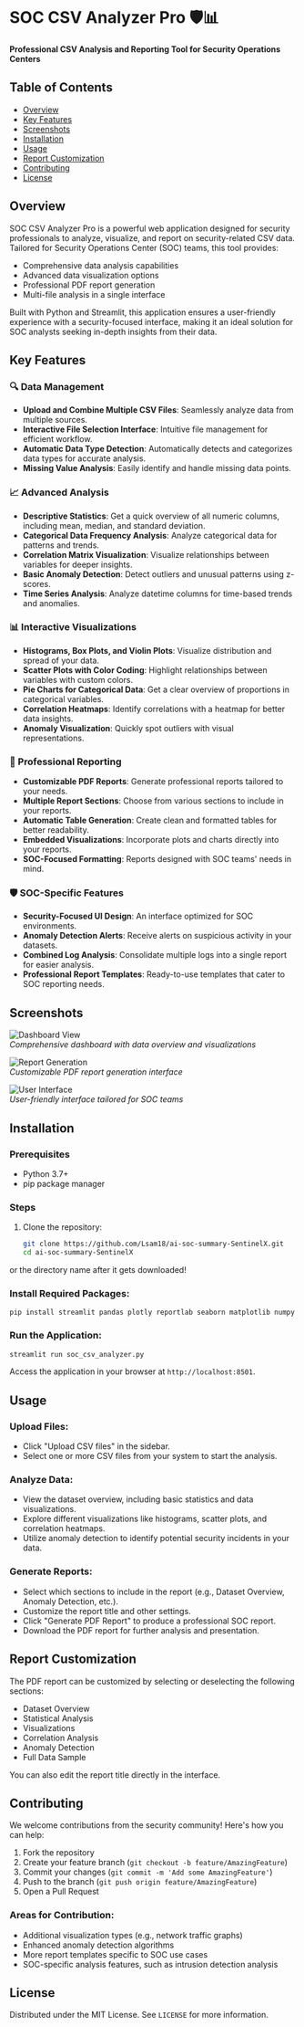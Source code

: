 # SOC CSV Analyzer Pro 🛡️📊

**Professional CSV Analysis and Reporting Tool for Security Operations Centers**

## Table of Contents
- [Overview](#overview)
- [Key Features](#key-features)
- [Screenshots](#screenshots)
- [Installation](#installation)
- [Usage](#usage)
- [Report Customization](#report-customization)
- [Contributing](#contributing)
- [License](#license)

## Overview

SOC CSV Analyzer Pro is a powerful web application designed for security professionals to analyze, visualize, and report on security-related CSV data. Tailored for Security Operations Center (SOC) teams, this tool provides:

- Comprehensive data analysis capabilities
- Advanced data visualization options
- Professional PDF report generation
- Multi-file analysis in a single interface

Built with Python and Streamlit, this application ensures a user-friendly experience with a security-focused interface, making it an ideal solution for SOC analysts seeking in-depth insights from their data.

## Key Features

### 🔍 Data Management
- **Upload and Combine Multiple CSV Files**: Seamlessly analyze data from multiple sources.
- **Interactive File Selection Interface**: Intuitive file management for efficient workflow.
- **Automatic Data Type Detection**: Automatically detects and categorizes data types for accurate analysis.
- **Missing Value Analysis**: Easily identify and handle missing data points.

### 📈 Advanced Analysis
- **Descriptive Statistics**: Get a quick overview of all numeric columns, including mean, median, and standard deviation.
- **Categorical Data Frequency Analysis**: Analyze categorical data for patterns and trends.
- **Correlation Matrix Visualization**: Visualize relationships between variables for deeper insights.
- **Basic Anomaly Detection**: Detect outliers and unusual patterns using z-scores.
- **Time Series Analysis**: Analyze datetime columns for time-based trends and anomalies.

### 📊 Interactive Visualizations
- **Histograms, Box Plots, and Violin Plots**: Visualize distribution and spread of your data.
- **Scatter Plots with Color Coding**: Highlight relationships between variables with custom colors.
- **Pie Charts for Categorical Data**: Get a clear overview of proportions in categorical variables.
- **Correlation Heatmaps**: Identify correlations with a heatmap for better data insights.
- **Anomaly Visualization**: Quickly spot outliers with visual representations.

### 📑 Professional Reporting
- **Customizable PDF Reports**: Generate professional reports tailored to your needs.
- **Multiple Report Sections**: Choose from various sections to include in your reports.
- **Automatic Table Generation**: Create clean and formatted tables for better readability.
- **Embedded Visualizations**: Incorporate plots and charts directly into your reports.
- **SOC-Focused Formatting**: Reports designed with SOC teams' needs in mind.

### 🛡️ SOC-Specific Features
- **Security-Focused UI Design**: An interface optimized for SOC environments.
- **Anomaly Detection Alerts**: Receive alerts on suspicious activity in your datasets.
- **Combined Log Analysis**: Consolidate multiple logs into a single report for easier analysis.
- **Professional Report Templates**: Ready-to-use templates that cater to SOC reporting needs.

## Screenshots

![Dashboard View](screenshots/dashboard1.png)  
*Comprehensive dashboard with data overview and visualizations*

![Report Generation](screenshots/report.png)  
*Customizable PDF report generation interface*

![User Interface](screenshots/ui.png)  
*User-friendly interface tailored for SOC teams*

## Installation

### Prerequisites
- Python 3.7+
- pip package manager

### Steps
1. Clone the repository:
   ```bash
   git clone https://github.com/Lsam18/ai-soc-summary-SentinelX.git
   cd ai-soc-summary-SentinelX

or the directory name after it gets downloaded!

### Install Required Packages:
```
pip install streamlit pandas plotly reportlab seaborn matplotlib numpy
```

### Run the Application:
```bash
streamlit run soc_csv_analyzer.py
```

Access the application in your browser at `http://localhost:8501`.

## Usage

### Upload Files:
- Click "Upload CSV files" in the sidebar.
- Select one or more CSV files from your system to start the analysis.

### Analyze Data:
- View the dataset overview, including basic statistics and data visualizations.
- Explore different visualizations like histograms, scatter plots, and correlation heatmaps.
- Utilize anomaly detection to identify potential security incidents in your data.

### Generate Reports:
- Select which sections to include in the report (e.g., Dataset Overview, Anomaly Detection, etc.).
- Customize the report title and other settings.
- Click "Generate PDF Report" to produce a professional SOC report.
- Download the PDF report for further analysis and presentation.

## Report Customization

The PDF report can be customized by selecting or deselecting the following sections:
- Dataset Overview
- Statistical Analysis
- Visualizations
- Correlation Analysis
- Anomaly Detection
- Full Data Sample

You can also edit the report title directly in the interface.

## Contributing

We welcome contributions from the security community! Here's how you can help:

1. Fork the repository
2. Create your feature branch (`git checkout -b feature/AmazingFeature`)
3. Commit your changes (`git commit -m 'Add some AmazingFeature'`)
4. Push to the branch (`git push origin feature/AmazingFeature`)
5. Open a Pull Request

### Areas for Contribution:
- Additional visualization types (e.g., network traffic graphs)
- Enhanced anomaly detection algorithms
- More report templates specific to SOC use cases
- SOC-specific analysis features, such as intrusion detection analysis

## License

Distributed under the MIT License. See `LICENSE` for more information.
